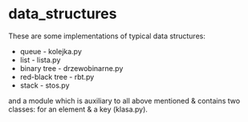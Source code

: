 # data_structures

These are some implementations of typical data structures:
* queue - kolejka.py
* list - lista.py
* binary tree - drzewobinarne.py
* red-black tree - rbt.py
* stack - stos.py

and a module which is auxiliary to all above mentioned & contains two classes: for an element & a key (klasa.py).
